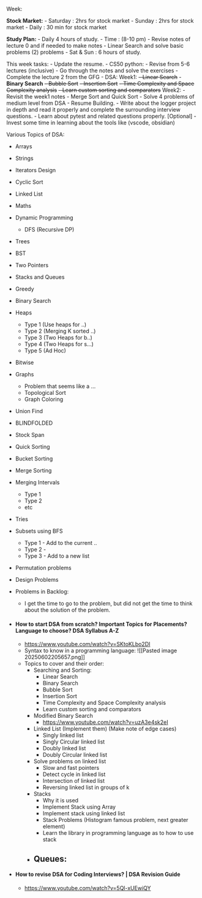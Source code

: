 
Week:

**Stock Market:**
	- Saturday : 2hrs for stock market
	- Sunday : 2hrs for stock market
	- Daily : 30 min for stock market

**Study Plan:**
	- Daily 4 hours of study.
		- Time : (8-10 pm)
		- Revise notes of lecture 0 and if needed to make notes
		- Linear Search and solve basic problems (2) problems
	- Sat & Sun : 6 hours of study.

This week tasks:
	- Update the resume.
	- CS50 python:
		- Revise from 5-6 lectures (inclusive)
		- Go through the notes and solve the exercises
		- Complete the lecture 2 from the GFG
	- DSA:
		Week1:
			~~- Linear Search~~
			- **Binary Search**
			~~- Bubble Sort~~
			~~- Insertion Sort~~
			~~- Time Complexity and Space Complexity analysis~~
			~~- Learn custom sorting and comparators~~
		Week2:
			- Revisit the week1 notes
			- Merge Sort and Quick Sort
			- Solve 4 problems of medium level from DSA
			- Resume Building. 
				- Write about the logger project in depth and read it properly and complete the surrounding interview questions.
				- Learn about pytest and related questions properly. [Optional]
			- Invest some time in learning about the tools like (vscode, obsidian)

Various Topics of DSA:
- Arrays
- Strings
- Iterators Design
- Cyclic Sort
- Linked List
- Maths
- Dynamic Programming
	- DFS (Recursive DP)
- Trees
- BST
- Two Pointers
- Stacks and Queues
- Greedy
- Binary Search
- Heaps
	- Type 1 (Use heaps for ..)
	- Type 2 (Merging K sorted ..)
	- Type 3 (Two Heaps for b..)
	- Type 4 (Two Heaps for s...)
	- Type 5 (Ad Hoc)
- Bitwise
- Graphs
	- Problem that seems like a ...
	- Topological Sort
	- Graph Coloring
- Union Find
- BLINDFOLDED
- Stock Span
- Quick Sorting
- Bucket Sorting
- Merge Sorting
- Merging Intervals
	- Type 1
	- Type 2
	- etc
- Tries
- Subsets using BFS
	- Type 1 - Add to the current ..
	- Type 2 - 
	- Type 3 - Add to a new list
- Permutation problems
- Design Problems

- Problems in Backlog: 
	- I get the time to go to the problem, but did not get the time to think about the solution of the problem. 

- #### How to start DSA from scratch? Important Topics for Placements? Language to choose? DSA Syllabus A-Z
	- https://www.youtube.com/watch?v=SKtoKLbo2DI
	- Syntax to know in a programming language:
![[Pasted image 20250602205657.png]]
	-  Topics to cover and their order:
		- Searching and Sorting:
			- Linear Search
			- Binary Search
			- Bubble Sort
			- Insertion Sort
			- Time Complexity and Space Complexity analysis
			- Learn custom sorting and comparators
		- Modified Binary Search
			- https://www.youtube.com/watch?v=uzA3e4sk2eI
		- Linked List (Implement them) (Make note of edge cases)
			- Singly linked list
			- Singly Circular linked list
			- Doubly linked list
			- Doubly Circular linked list
		- Solve problems on linked list
			- Slow and fast pointers
			- Detect cycle in linked list
			- Intersection of linked list
			- Reversing linked list in groups of k
		- Stacks
			- Why it is used
			- Implement Stack using Array
			- Implement stack using linked list
			- Stack Problems (Histogram famous problem, next greater element)
			- Learn the library in programming language as to how to use stack
		- Queues:
			- 

- #### How to revise DSA for Coding Interviews? | DSA Revision Guide
	- https://www.youtube.com/watch?v=5Ql-xUEwiQY
